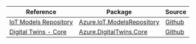 | Reference | Package | Source |
|---|---|---|
|[IoT Models Repository](iot.modelsrepository-readme.md)|[Azure.IoT.ModelsRepository](https://www.nuget.org/packages/Azure.IoT.ModelsRepository)|[Github](https://github.com/Azure/azure-sdk-for-net/blob/main/sdk/modelsrepository/Azure.IoT.ModelsRepository)|
|[Digital Twins - Core](digitaltwins.core-readme.md)|[Azure.DigitalTwins.Core](https://www.nuget.org/packages/Azure.DigitalTwins.Core)|[Github](https://github.com/Azure/azure-sdk-for-net/blob/main/sdk/digitaltwins/Azure.DigitalTwins.Core)|
